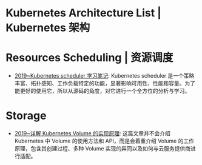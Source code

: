 # Kubernetes Architecture List | Kubernetes 架构

# Resources Scheduling | 资源调度

- [2019~Kubernetes scheduler 学习笔记](https://mp.weixin.qq.com/s/EWXHBDV562qsJcMz1_psRA): Kubernetes scheduler 是一个策略丰富、拓扑感知、工作负载特定的功能，显著影响可用性、性能和容量。为了能更好的使用它，所以从源码的角度，对它进行一个全方位的分析与学习。

# Storage

- [2019~详解 Kubernetes Volume 的实现原理](https://draveness.me/kubernetes-volume): 这篇文章并不会介绍 Kubernetes 中 Volume 的使用方法和 API，而是会着重介绍 Volume 的工作原理，包含其创建过程、多种 Volume 实现的异同以及如何与云服务提供商进行适配。
